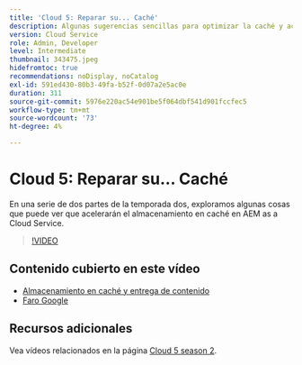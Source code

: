 ```yaml
---
title: 'Cloud 5: Reparar su... Caché'
description: Algunas sugerencias sencillas para optimizar la caché y acelerar el sitio
version: Cloud Service
role: Admin, Developer
level: Intermediate
thumbnail: 343475.jpeg
hidefromtoc: true
recommendations: noDisplay, noCatalog
exl-id: 591ed430-80b3-49fa-b52f-0d07a2e5ac0e
duration: 311
source-git-commit: 5976e220ac54e901be5f064dbf541d901fccfec5
workflow-type: tm+mt
source-wordcount: '73'
ht-degree: 4%

---
```


# Cloud 5: Reparar su... Caché

En una serie de dos partes de la temporada dos, exploramos algunas cosas que puede ver que acelerarán el almacenamiento en caché en AEM as a Cloud Service.

>[!VIDEO](https://video.tv.adobe.com/v/343475?quality=12&learn=on)

## Contenido cubierto en este vídeo

+ [Almacenamiento en caché y entrega de contenido](https://experienceleague.adobe.com/docs/experience-manager-cloud-service/content/implementing/content-delivery/caching.html?lang=es)
+ [Faro Google](https://developers.google.com/web/tools/lighthouse)

## Recursos adicionales

Vea vídeos relacionados en la página [Cloud 5 season 2](../cloud5-season-2.md).
